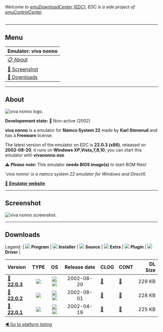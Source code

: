 ###### Welcome to [emuDownloadCenter (EDC)](https://github.com/PhoenixInteractiveNL/emuDownloadCenter/wiki/), EDC is a side project of [emuControlCenter](https://github.com/PhoenixInteractiveNL/emuControlCenter/wiki/)
***
## Menu
| **Emulator: viva nonno** |
|:---------|
| [:clipboard: About](#about) |
| [:sunrise: Screenshot](#screenshot) |
| [:floppy_disk: Downloads](#downloads) |
***
## About
![](https://github.com/PhoenixInteractiveNL/emuDownloadCenter/wiki/images_emulator/vivanonno_logo_200.jpg "viva nonno logo.")

**Developement state:** :red_circle: Non-active (2002)

**viva nonno** is a emulator for **Namco System 22** made by **Karl Stenerud** and has a **Freeware** license.

The latest version of the emulator on EDC is **22.0.3 (x86)**, released on **2002-08-20**, it runs on **Windows XP,Vista,7,8,10**, you can start this emulator with **vivanonno.exe**.

:warning: _**Please note:**_ This emulator **needs BIOS image(s)** to start ROM files!

_'viva nonno' is a namco system 22 emulator for Windows and DirectX._

[:link: **Emulator website**](http://vivanonno.vg-network.com/)
***
## Screenshot
![](https://raw.githubusercontent.com/PhoenixInteractiveNL/emuDownloadCenter/master/hooks/vivanonno/emulator_screen_01.jpg "viva nonno screenshot.")
***
## Downloads
Legend:
| ![](https://raw.githubusercontent.com/wiki/PhoenixInteractiveNL/emuDownloadCenter/images_misc/icon_program_24.png) **Program** | 
![](https://raw.githubusercontent.com/wiki/PhoenixInteractiveNL/emuDownloadCenter/images_misc/icon_installer_24.png) **Installer** | 
![](https://raw.githubusercontent.com/wiki/PhoenixInteractiveNL/emuDownloadCenter/images_misc/icon_source_code_24.png) **Source** | 
![](https://raw.githubusercontent.com/wiki/PhoenixInteractiveNL/emuDownloadCenter/images_misc/icon_extra_24.png) **Extra** | 
![](https://raw.githubusercontent.com/wiki/PhoenixInteractiveNL/emuDownloadCenter/images_misc/icon_plugin_24.png) **Plugin** | 
![](https://raw.githubusercontent.com/wiki/PhoenixInteractiveNL/emuDownloadCenter/images_misc/icon_driver_24.png) **Driver** | 
 
| Version  | TYPE | OS | Release date  | CLOG | CONT | DL Size  |
|:---------|:----:|:--:|:-------------:|:-----|:-----|---------:|
| [:floppy_disk: **22.0.3**](https://github.com/PhoenixInteractiveNL/edc-repo0003/raw/master/vivanonno/22.0.3.7z) | ![](https://raw.githubusercontent.com/wiki/PhoenixInteractiveNL/emuDownloadCenter/images_misc/icon_program_24.png) | ![](https://raw.githubusercontent.com/wiki/PhoenixInteractiveNL/emuDownloadCenter/images_misc/logo_windows_24.png)![](https://raw.githubusercontent.com/wiki/PhoenixInteractiveNL/emuDownloadCenter/images_misc/icon_32-bit_24.png) | 2002-08-20 | [:page_facing_up:](https://github.com/PhoenixInteractiveNL/edc-repo0003/blob/master/vivanonno/22.0.3_changelog.txt) | [:mag_right:](https://github.com/PhoenixInteractiveNL/edc-repo0003/blob/master/vivanonno/22.0.3_contents.txt) | 229 KB |
| [:floppy_disk: **22.0.2**](https://github.com/PhoenixInteractiveNL/edc-repo0003/raw/master/vivanonno/22.0.2.7z) | ![](https://raw.githubusercontent.com/wiki/PhoenixInteractiveNL/emuDownloadCenter/images_misc/icon_program_24.png) | ![](https://raw.githubusercontent.com/wiki/PhoenixInteractiveNL/emuDownloadCenter/images_misc/logo_windows_24.png)![](https://raw.githubusercontent.com/wiki/PhoenixInteractiveNL/emuDownloadCenter/images_misc/icon_32-bit_24.png) | 2002-08-01 | [:page_facing_up:](https://github.com/PhoenixInteractiveNL/edc-repo0003/blob/master/vivanonno/22.0.2_changelog.txt) | [:mag_right:](https://github.com/PhoenixInteractiveNL/edc-repo0003/blob/master/vivanonno/22.0.2_contents.txt) | 228 KB |
| [:floppy_disk: **22.0.1**](https://github.com/PhoenixInteractiveNL/edc-repo0003/raw/master/vivanonno/22.0.1.7z) | ![](https://raw.githubusercontent.com/wiki/PhoenixInteractiveNL/emuDownloadCenter/images_misc/icon_program_24.png) | ![](https://raw.githubusercontent.com/wiki/PhoenixInteractiveNL/emuDownloadCenter/images_misc/logo_windows_24.png)![](https://raw.githubusercontent.com/wiki/PhoenixInteractiveNL/emuDownloadCenter/images_misc/icon_32-bit_24.png) | 2002-04-19 | [:page_facing_up:](https://github.com/PhoenixInteractiveNL/edc-repo0003/blob/master/vivanonno/22.0.1_changelog.txt) | [:mag_right:](https://github.com/PhoenixInteractiveNL/edc-repo0003/blob/master/vivanonno/22.0.1_contents.txt) | 225 KB |

[:arrow_backward: Go to platform listing](https://github.com/PhoenixInteractiveNL/emuDownloadCenter/wiki/EDC-Platform-List)
